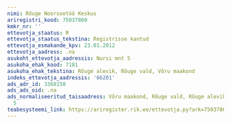 ```yaml
---
nimi: Rõuge Noorsootöö Keskus
ariregistri_kood: 75037860
kmkr_nr: ''
ettevotja_staatus: R
ettevotja_staatus_tekstina: Registrisse kantud
ettevotja_esmakande_kpv: 23.01.2012
ettevotja_aadress: .na
asukoht_ettevotja_aadressis: Nursi mnt 5
asukoha_ehak_kood: 7181
asukoha_ehak_tekstina: Rõuge alevik, Rõuge vald, Võru maakond
indeks_ettevotja_aadressis: '66201'
ads_adr_id: 3368150
ads_ads_oid: .na
ads_normaliseeritud_taisaadress: Võru maakond, Rõuge vald, Rõuge alevik, Nursi mnt
  5
teabesysteemi_link: https://ariregister.rik.ee/ettevotja.py?ark=75037860&ref=rekvisiidid
---
```

